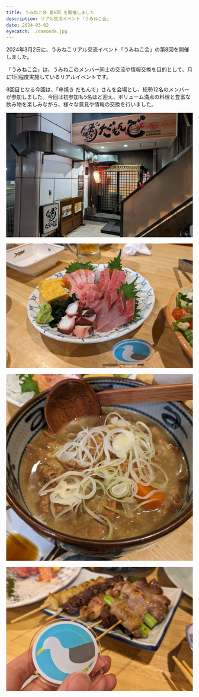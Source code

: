```yaml
---
title: うみねこ会 第8回 を開催しました
description: リアル交流イベント「うみねこ会」
date: 2024-03-02 
eyecatch: ./damonde.jpg
---
```


2024年3月2日に、うみねこリアル交流イベント「うみねこ会」の第8回を開催しました。

「うみねこ会」は、うみねこのメンバー同士の交流や情報交換を目的として、月に1回程度実施しているリアルイベントです。

8回目となる今回は、「串焼き だもんで」さんを会場とし、総勢12名のメンバーが参加しました。今回は初参加も5名ほど迎え、ボリューム満点の料理と豊富な飲み物を楽しみながら、様々な意見や情報の交換を行いました。

![](damonde.jpg)

![](fish.jpg)

![](motsu.jpg)

![](kushi.jpg)
